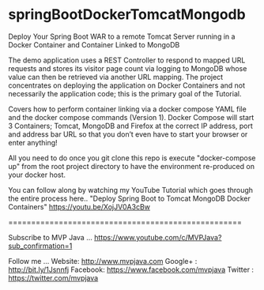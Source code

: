 # springBootDockerTomcatMongodb

Deploy Your Spring Boot WAR to a remote Tomcat Server running in a Docker Container and Container Linked to MongoDB

The demo application uses a REST Controller to respond to mapped URL requests and stores its visitor page count via logging to MongoDB whose value can then be retrieved via another URL mapping. The project concentrates on deploying the application on Docker Containers and not necessarily the application code; this is the primary goal of the Tutorial. 

Covers how to perform container linking via a docker compose YAML file and the docker compose commands (Version 1). Docker Compose will start 3 Containers; Tomcat, MongoDB and Firefox at the correct IP address, port and address bar URL so that you don’t even have to start your browser or enter anything!

All you need to do once you git clone this repo is execute "docker-compose up" from the root project directory to have the environment
re-produced on your docker host.

You can follow along by watching my YouTube Tutorial which goes through the entire process here..
"Deploy Spring Boot to Tomcat MongoDB Docker Containers"
https://youtu.be/XojJV0A3cBw

===================================================

Subscribe to MVP Java ...
https://www.youtube.com/c/MVPJava?sub_confirmation=1

Follow me ...
Website:  http://www.mvpjava.com
Google+ : http://bit.ly/1Jsnnfj
Facebook: https://www.facebook.com/mvpjava
Twitter : https://twitter.com/mvpjava
